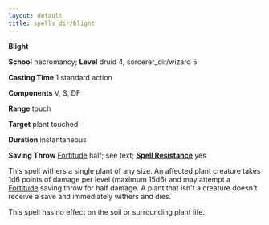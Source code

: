 ```yaml
---
layout: default
title: spells_dir/blight
---
```

 **Blight**

**School** necromancy; **Level** druid 4, sorcerer_dir/wizard 5

**Casting Time** 1 standard action

**Components** V, S, DF

**Range** touch

**Target** plant touched

**Duration** instantaneous

**Saving Throw** [Fortitude](../combat#_fortitude) half; see text; **[Spell Resistance](../glossary#_spell-resistance)** yes

This spell withers a single plant of any size. An affected plant creature takes 1d6 points of damage per level (maximum 15d6) and may attempt a [Fortitude](../combat#_fortitude) saving throw for half damage. A plant that isn't a creature doesn't receive a save and immediately withers and dies.

This spell has no effect on the soil or surrounding plant life.

